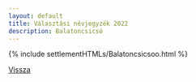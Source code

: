```yaml
---
layout: default
title: Választási névjegyzék 2022
description: Balatoncsicsó
---
```


{% include settlementHTMLs/Balatoncsicsoo.html %}

[Vissza](./)